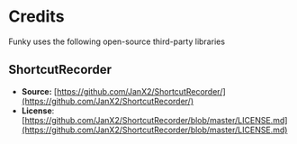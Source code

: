 # Credits

Funky uses the following open-source third-party libraries


## ShortcutRecorder

- **Source:** [https://github.com/JanX2/ShortcutRecorder/](https://github.com/JanX2/ShortcutRecorder/)
- **License**: [https://github.com/JanX2/ShortcutRecorder/blob/master/LICENSE.md](https://github.com/JanX2/ShortcutRecorder/blob/master/LICENSE.md)
